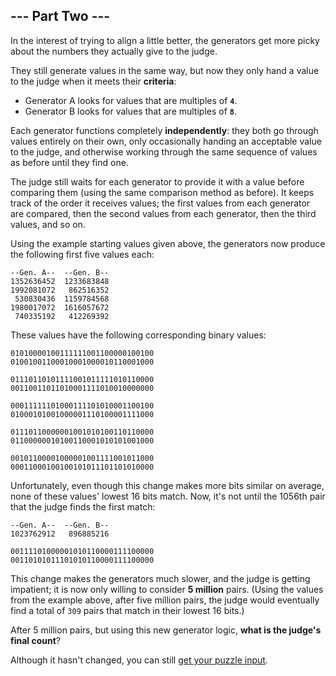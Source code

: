 ## --- Part Two ---

In the interest of trying to align a little better, the generators get more
picky about the numbers they actually give to the judge.

They still generate values in the same way, but now they only hand a value to
the judge when it meets their **criteria**:

* Generator A looks for values that are multiples of **`4`**.
* Generator B looks for values that are multiples of **`8`**.

Each generator functions completely **independently**: they both go through
values entirely on their own, only occasionally handing an acceptable value to
the judge, and otherwise working through the same sequence of values as before
until they find one.

The judge still waits for each generator to provide it with a value before
comparing them (using the same comparison method as before). It keeps track of
the order it receives values; the first values from each generator are
compared, then the second values from each generator, then the third values,
and so on.

Using the example starting values given above, the generators now produce the
following first five values each:

    --Gen. A--  --Gen. B--
    1352636452  1233683848
    1992081072   862516352
     530830436  1159784568
    1980017072  1616057672
     740335192   412269392

These values have the following corresponding binary values:

    01010000100111111001100000100100
    01001001100010001000010110001000

    01110110101111001011111010110000
    00110011011010001111010010000000

    00011111101000111101010001100100
    01000101001000001110100001111000

    01110110000001001010100110110000
    01100000010100110001010101001000

    00101100001000001001111001011000
    00011000100100101011101101010000

Unfortunately, even though this change makes more bits similar on average, none
of these values' lowest 16 bits match. Now, it's not until the 1056th pair that
the judge finds the first match:

    --Gen. A--  --Gen. B--
    1023762912   896885216

    00111101000001010110000111100000
    00110101011101010110000111100000

This change makes the generators much slower, and the judge is getting
impatient; it is now only willing to consider **5 million** pairs. (Using the
values from the example above, after five million pairs, the judge would
eventually find a total of `309` pairs that match in their lowest 16 bits.)

After 5 million pairs, but using this new generator logic,
**what is the judge's final count**?

Although it hasn't changed, you can still [get your puzzle input](input.txt).
